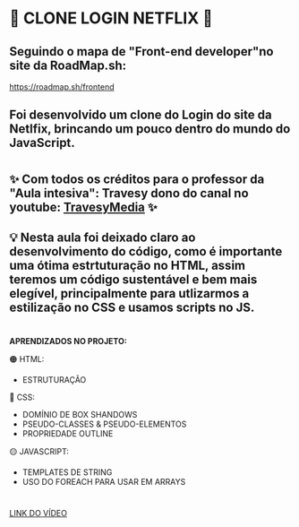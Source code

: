 # 🦅 CLONE LOGIN NETFLIX 🦅

## Seguindo o mapa de "Front-end developer"no site da RoadMap.sh: 
https://roadmap.sh/frontend 


## Foi desenvolvido um clone do Login do site da Netlfix, brincando um pouco dentro do mundo do JavaScript.

# 

## ✨ Com todos os créditos para o professor da "Aula intesiva": **Travesy** dono do canal no youtube: [TravesyMedia](https://www.youtube.com/c/TraversyMedia) ✨



## 💡 Nesta aula foi deixado claro ao desenvolvimento do código, como é importante uma ótima estrtuturação no HTML, assim teremos um código sustentável e bem mais elegível, principalmente para utlizarmos a estilização no CSS e usamos scripts no JS. 



# 

**APRENDIZADOS NO PROJETO:** 

🟠 HTML: 

 * ESTRUTURAÇÃO 

🔵 CSS: 

* DOMÍNIO DE BOX SHANDOWS
* PSEUDO-CLASSES & PSEUDO-ELEMENTOS 
* PROPRIEDADE OUTLINE

🟡 JAVASCRIPT: 

* TEMPLATES DE STRING 
* USO DO FOREACH PARA USAR EM ARRAYS

# 
[LINK DO VÍDEO](https://www.youtube.com/watch?t=22&v=P7t13SGytRk&feature=youtu.be)
